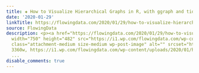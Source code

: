 ```yaml
---
title: ✚ How to Visualize Hierarchical Graphs in R, with ggraph and tidygraph
date: '2020-01-29'
linkTitle: https://flowingdata.com/2020/01/29/how-to-visualize-hierarchical-graphs-in-r-with-ggraph-and-tidygraph/
source: FlowingData
description: <p><a href="https://flowingdata.com/2020/01/29/how-to-visualize-hierarchical-graphs-in-r-with-ggraph-and-tidygraph/"><img
  width="750" height="482" src="https://i1.wp.com/flowingdata.com/wp-content/uploads/2020/01/hierarchical-graphs-tutorial-featured.png?fit=750%2C482&amp;ssl=1"
  class="attachment-medium size-medium wp-post-image" alt="" srcset="https://i1.wp.com/flowingdata.com/wp-content/uploads/2020/01/hierarchical-graphs-tutorial-featured.png?w=3360&amp;ssl=1
  3360w, https://i1.wp.com/flowingdata.com/wp-content/uploads/2020/01/hierarchical-graphs-tutorial-featured.png?resize=750%2C482&amp;ss
  ...
disable_comments: true
---
```

<p><a href="https://flowingdata.com/2020/01/29/how-to-visualize-hierarchical-graphs-in-r-with-ggraph-and-tidygraph/"><img width="750" height="482" src="https://i1.wp.com/flowingdata.com/wp-content/uploads/2020/01/hierarchical-graphs-tutorial-featured.png?fit=750%2C482&amp;ssl=1" class="attachment-medium size-medium wp-post-image" alt="" srcset="https://i1.wp.com/flowingdata.com/wp-content/uploads/2020/01/hierarchical-graphs-tutorial-featured.png?w=3360&amp;ssl=1 3360w, https://i1.wp.com/flowingdata.com/wp-content/uploads/2020/01/hierarchical-graphs-tutorial-featured.png?resize=750%2C482&amp;ss ...